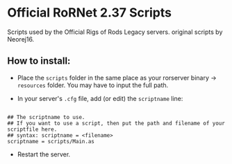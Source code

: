 # Official RoRNet 2.37 Scripts

Scripts used by the Official Rigs of Rods Legacy servers. original scripts by Neorej16.

## How to install:

- Place the `scripts` folder in the same place as your rorserver binary -> `resources` folder. You may have to input the full path.

- In your server's `.cfg` file, add (or edit) the `scriptname` line:

```

## The scriptname to use.
## If you want to use a script, then put the path and filename of your scriptfile here.
## syntax: scriptname = <filename>
scriptname = scripts/Main.as

```
- Restart the server.
